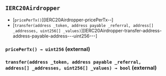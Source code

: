 ## <span id="IERC20Airdropper"></span> `IERC20Airdropper`



- [`pricePerTx()`][IERC20Airdropper-pricePerTx--]
- [`transfer(address _token, address payable _referral, address[] _addresses, uint256[] _values)`][IERC20Airdropper-transfer-address-address-payable-address---uint256---]
### <span id="IERC20Airdropper-pricePerTx--"></span> `pricePerTx() → uint256` (external)



### <span id="IERC20Airdropper-transfer-address-address-payable-address---uint256---"></span> `transfer(address _token, address payable _referral, address[] _addresses, uint256[] _values) → bool` (external)



